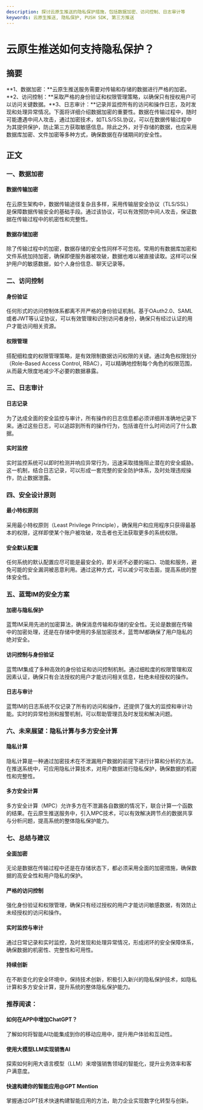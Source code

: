 ```yaml
---
description: 探讨云原生推送的隐私保护措施，包括数据加密、访问控制、日志审计等
keywords: 云原生推送, 隐私保护, PUSH SDK, 第三方推送
---
```

# 云原生推送如何支持隐私保护？

## 摘要
**1、数据加密：**云原生推送服务需要对传输和存储的数据进行严格的加密。**2、访问控制：**采取严格的身份验证和权限管理策略，以确保只有授权用户可以访问关键数据。**3、日志审计：**记录并监控所有的访问和操作日志，及时发现和处理异常情况。下面将详细介绍数据加密的重要性。数据在传输过程中，随时可能遭遇中间人攻击，通过加密技术，如TLS/SSL协议，可以在数据传输过程中为其提供保护，防止第三方获取敏感信息。除此之外，对于存储的数据，也应采用数据库加密、文件加密等多种方式，确保数据在存储期间的安全性。

## 正文

### 一、数据加密

#### 数据传输加密

在云原生架构中，数据传输途径复杂且多样，采用传输层安全协议（TLS/SSL）是保障数据传输安全的基础手段。通过该协议，可以有效预防中间人攻击，保证数据在传输过程中的机密性和完整性。

#### 数据存储加密

除了传输过程中的加密，数据存储的安全性同样不可忽视。常用的有数据库加密和文件系统加持加密，确保即便服务器被攻破，数据也难以被直接读取。这样可以保护用户的敏感数据，如个人身份信息、聊天记录等。

### 二、访问控制

#### 身份验证

任何形式的访问控制体系都离不开严格的身份验证机制。基于OAuth2.0、SAML或者JWT等认证协议，可以有效管理和识别访问者身份，确保只有经过认证的用户才能访问相关资源。

#### 权限管理

搭配细粒度的权限管理策略，是有效限制数据访问权限的关键。通过角色权限划分（Role-Based Access Control, RBAC），可以精确地控制每个角色的权限范围，从而最大限度地减少不必要的数据暴露。

### 三、日志审计

#### 日志记录

为了达成全面的安全监控与审计，所有操作的日志信息都必须详细并准确地记录下来。通过这些日志，可以追踪到所有的操作行为，包括谁在什么时间访问了什么数据。

#### 实时监控

实时监控系统可以即时检测并响应异常行为，迅速采取措施阻止潜在的安全威胁。这一机制，结合日志记录，可以形成一套完整的安全防护体系，及时处理违规操作，防止数据泄露。

### 四、安全设计原则

#### 最小特权原则

采用最小特权原则（Least Privilege Principle），确保用户和应用程序只获得最基本的权限，这样即使某个账户被攻破，攻击者也无法获取更多的系统权限。

#### 安全默认配置

任何系统的默认配置应尽可能是最安全的，即关闭不必要的端口、功能和服务，避免可能的安全漏洞被恶意利用。通过这种方式，可以减少可攻击面，提高系统的整体安全性。

### 五、蓝莺IM的安全方案

#### 加密与隐私保护

蓝莺IM采用先进的加密算法，确保消息传输和存储的安全性。无论是数据在传输中的加密处理，还是在存储中使用的多层加密技术，蓝莺IM都确保了用户隐私的绝对安全。

#### 访问控制与身份验证

蓝莺IM集成了多种高效的身份验证和访问控制机制。通过细粒度的权限管理和双因素认证，确保只有合法授权的用户才能访问相关信息，杜绝未经授权的操作。

#### 日志与审计

蓝莺IM的日志系统不仅记录了所有的访问和操作，还提供了强大的监控和审计功能。实时的异常检测和报警机制，可以帮助管理员及时发现和解决问题。

### 六、未来展望：隐私计算与多方安全计算

#### 隐私计算

隐私计算是一种通过加密技术在不泄漏用户数据的前提下进行计算和分析的方法。在推送系统中，可应用隐私计算技术，对用户数据进行隐私保护，确保数据的机密性和完整性。

#### 多方安全计算

多方安全计算（MPC）允许多方在不泄漏各自数据的情况下，联合计算一个函数的结果。在云原生推送服务中，引入MPC技术，可以有效解决跨节点的数据共享与分析问题，提高系统的整体隐私保护能力。

### 七、总结与建议

#### 全面加密

无论是数据在传输过程中还是在存储状态下，都必须采用全面的加密措施，确保数据的高安全性和用户隐私的保护。

#### 严格的访问控制

强化身份验证和权限管理，确保只有经过授权的用户才能访问敏感数据，有效防止未经授权的访问和操作。

#### 实时监控与审计

通过日常记录和实时监控，及时发现和处理异常情况，形成闭环的安全保障体系，确保数据的机密性、完整性和可用性。

#### 持续创新

在不断变化的安全环境中，保持技术创新，积极引入新兴的隐私保护技术，如隐私计算和多方安全计算，提升系统的整体隐私保护能力。

### 推荐阅读：

#### **如何在APP中增加ChatGPT？**

了解如何将智能AI功能集成到你的移动应用中，提升用户体验和互动性。

#### **使用大模型LLM实现销售AI**

探索如何利用大语言模型（LLM）来增强销售领域的智能化，提升业务效率和客户满意度。

#### **快速构建你的智能应用@GPT Mention**

掌握通过GPT技术快速构建智能应用的方法，助力企业实现数字化转型与创新。